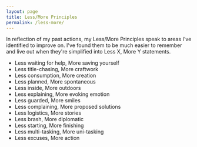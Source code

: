```yaml
---
layout: page
title: Less/More Principles
permalink: /less-more/
---
```

In reflection of my past actions, my Less/More Principles speak to areas I've identified to improve on. I've found them to be much easier to remember and live out when they're simplified into Less X, More Y statements.

* Less waiting for help, More saving yourself
* Less title-chasing, More craftwork
* Less consumption, More creation
* Less planned, More spontaneous
* Less inside, More outdoors
* Less explaining, More evoking emotion
* Less guarded, More smiles
* Less complaining, More proposed solutions
* Less logistics, More stories
* Less brash, More diplomatic
* Less starting, More finishing
* Less multi-tasking, More uni-tasking
* Less excuses, More action
